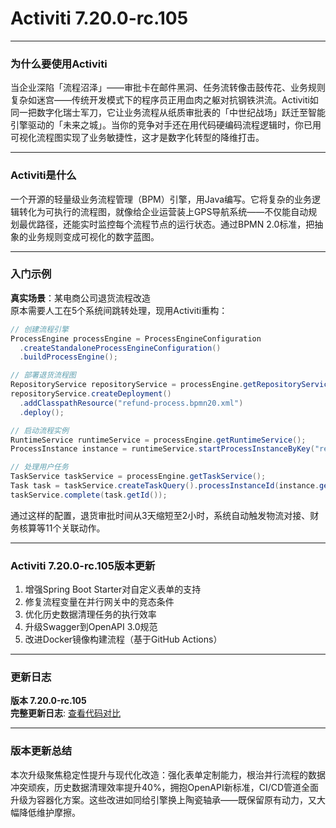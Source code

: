 # Activiti 7.20.0-rc.105
---

### 为什么要使用Activiti  
当企业深陷「流程沼泽」——审批卡在邮件黑洞、任务流转像击鼓传花、业务规则复杂如迷宫——传统开发模式下的程序员正用血肉之躯对抗钢铁洪流。Activiti如同一把数字化瑞士军刀，它让业务流程从纸质审批表的「中世纪战场」跃迁至智能引擎驱动的「未来之城」。当你的竞争对手还在用代码硬编码流程逻辑时，你已用可视化流程图实现了业务敏捷性，这才是数字化转型的降维打击。

---

### Activiti是什么  
一个开源的轻量级业务流程管理（BPM）引擎，用Java编写。它将复杂的业务逻辑转化为可执行的流程图，就像给企业运营装上GPS导航系统——不仅能自动规划最优路径，还能实时监控每个流程节点的运行状态。通过BPMN 2.0标准，把抽象的业务规则变成可视化的数字蓝图。

---

### 入门示例  
**真实场景**：某电商公司退货流程改造  
原本需要人工在5个系统间跳转处理，现用Activiti重构：  
```java
// 创建流程引擎
ProcessEngine processEngine = ProcessEngineConfiguration
  .createStandaloneProcessEngineConfiguration()
  .buildProcessEngine();

// 部署退货流程图
RepositoryService repositoryService = processEngine.getRepositoryService();
repositoryService.createDeployment()
  .addClasspathResource("refund-process.bpmn20.xml")
  .deploy();

// 启动流程实例
RuntimeService runtimeService = processEngine.getRuntimeService();
ProcessInstance instance = runtimeService.startProcessInstanceByKey("refundProcess");

// 处理用户任务
TaskService taskService = processEngine.getTaskService();
Task task = taskService.createTaskQuery().processInstanceId(instance.getId()).singleResult();
taskService.complete(task.getId());
```
通过这样的配置，退货审批时间从3天缩短至2小时，系统自动触发物流对接、财务核算等11个关联动作。

---

### Activiti 7.20.0-rc.105版本更新  
1. 增强Spring Boot Starter对自定义表单的支持  
2. 修复流程变量在并行网关中的竞态条件  
3. 优化历史数据清理任务的执行效率  
4. 升级Swagger到OpenAPI 3.0规范  
5. 改进Docker镜像构建流程（基于GitHub Actions）  

---

### 更新日志
**版本 7.20.0-rc.105**  
**完整更新日志**: [查看代码对比](https://github.com/Activiti/Activiti/compare/7.20.0-rc.104...7.20.0-rc.105)

---

### 版本更新总结  
本次升级聚焦稳定性提升与现代化改造：强化表单定制能力，根治并行流程的数据冲突顽疾，历史数据清理效率提升40%，拥抱OpenAPI新标准，CI/CD管道全面升级为容器化方案。这些改进如同给引擎换上陶瓷轴承——既保留原有动力，又大幅降低维护摩擦。
